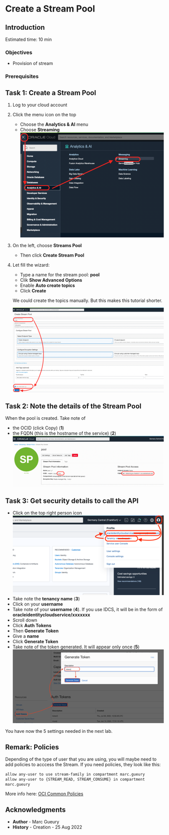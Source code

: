 
# Create a Stream Pool

## Introduction

Estimated time: 10 min

### Objectives

- Provision of stream

### Prerequisites

## Task 1: Create a Stream Pool

1. Log to your cloud account
2. Click the menu icon on the top
     - Choose the **Analytics & AI** menu
     - Choose **Streaming**
     ![streaming-menu](images/streaming-menu.png)
3. On the left, choose **Streams Pool**
     - Then click **Create Stream Pool**
4. Let fill the wizard:
     - Type a name for the stream pool: **pool**
     - Clik **Show Advanced Options**
     - Enable **Auto create topics**
     - Click **Create**

     We could create the topics manually. But this makes this tutorial shorter.
      
     ![streampool-create](images/streampool-create.png)

## Task 2: Note the details of the Stream Pool

When the pool is created. Take note of 
- the OCID (click Copy) (**1**)
- the FQDN (this is the hostname of the service) (**2**)
  ![streampool-details](images/streampool-details.png)

## Task 3: Get security details to call the API

- Click on the top right person icon 
   ![streaming-security1](images/streaming-security1.png)
- Take note the **tenancy name** (**3**)
- Click on your **username** 
- Take note of your **username** (**4**). If you use IDCS, it will be in the form of **oracleidentitycloudservice/xxxxxxx**
- Scroll down
- Click **Auth Tokens**
- Then **Generate Token**
- Give a **name**
- Click **Generate Token**
- Take note of the token generated. It will appear only once (**5**)
    ![streaming-security2](images/streaming-security2.png)

You have now the 5 settings needed in the next lab.

## Remark: Policies

Depending of the type of user that you are using, you will maybe need to add policies to acccess the Stream.
If you need policies, they look like this:

```
allow any-user to use stream-family in compartment marc.gueury	
allow any-user to {STREAM_READ, STREAM_CONSUME} in compartment marc.gueury
```

More info here: [OCI Common Policies](https://docs.oracle.com/en-us/iaas/Content/Identity/Concepts/commonpolicies.htm#)

## Acknowledgments

- **Author** - Marc Gueury
- **History** - Creation - 25 Aug 2022

